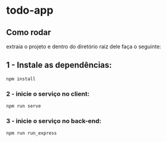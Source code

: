 
# todo-app

## Como rodar
extraia o projeto e dentro do diretório raiz dele faça o seguinte:
## 1 - Instale as dependências:
```
npm install
```

### 2 - inicie o serviço no client:
```
npm run serve
```
### 3 - inicie o serviço no back-end:
```
npm run run_express
```

